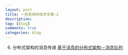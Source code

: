 ```yaml
---
layout: post
title: 一些有用的技术文章-2
description:  
tag: [blog]
comments: true
categories: blog
---
```



6. 分布式架构的消息传递 [基于消息的分布式架构－消息队列](http://www.infoq.com/cn/articles/message-based-distributed-architecture)
